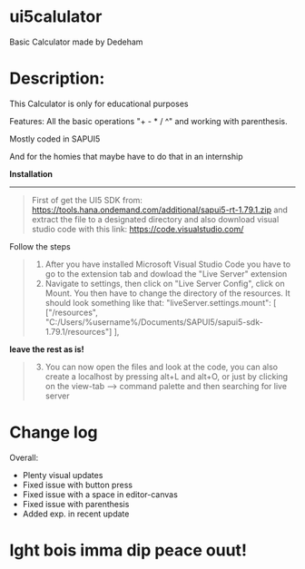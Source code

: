 # ui5calulator
Basic Calculator made by Dedeham

# Description:

This Calculator is only for educational purposes

Features: All the basic operations "+ - * / ^" and working with parenthesis.

Mostly coded in SAPUI5

And for the homies that maybe have to do that in an internship

**Installation**
___
>First of get the UI5 SDK from: 
https://tools.hana.ondemand.com/additional/sapui5-rt-1.79.1.zip 
and extract the file to a designated directory and also download visual studio code with this link: https://code.visualstudio.com/

Follow the steps
> 1. After you have installed Microsoft Visual Studio Code you have to go to the extension tab and dowload the "Live Server" extension
> 2. Navigate to settings, then click on "Live Server Config", click on Mount. You then have to change the directory of the resources.
> It should look something like that: 
> "liveServer.settings.mount": [
        ["/resources", "C:/Users/%username%/Documents/SAPUI5/sapui5-sdk-1.79.1/resources"]
    ],

**leave the rest as is!**

> 3. You can now open the files and look at the code, you can also create a localhost by pressing alt+L and alt+O, or just by clicking on the view-tab --> command palette and then searching for live server

# Change log 

Overall:
- Plenty visual updates
- Fixed issue with button press
- Fixed issue with a space in editor-canvas
- Fixed issue with parenthesis
- Added exp. in recent update

# Ight bois imma dip peace ouut!
